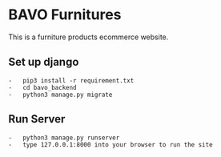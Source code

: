 # BAVO Furnitures
This is a furniture products ecommerce website.

## Set up django
    -   pip3 install -r requirement.txt
    -   cd bavo_backend
    -   python3 manage.py migrate
## Run Server
    -   python3 manage.py runserver
    -   type 127.0.0.1:8000 into your browser to run the site


